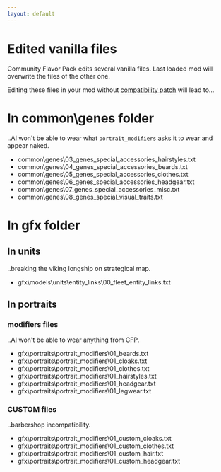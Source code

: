 ```yaml
---
layout: default
---
```


# Edited vanilla files

Community Flavor Pack edits several vanilla files.
Last loaded mod will overwrite the files of the other one.

Editing these files in your mod without [compatibility patch](/troubleshooting/in-compatibilities) will lead to...

# In common\genes folder
..AI won't be able to wear what `portrait_modifiers` asks it to wear and appear naked.
* common\genes\03_genes_special_accessories_hairstyles.txt
* common\genes\04_genes_special_accessories_beards.txt
* common\genes\05_genes_special_accessories_clothes.txt
* common\genes\06_genes_special_accessories_headgear.txt
* common\genes\07_genes_special_accessories_misc.txt
* common\genes\08_genes_special_visual_traits.txt

# In gfx folder
## In units
..breaking the viking longship on strategical map.
* gfx\models\units\entity_links\00_fleet_entity_links.txt

## In portraits
### modifiers files
..AI won't be able to wear anything from CFP.
* gfx\portraits\portrait_modifiers\01_beards.txt
* gfx\portraits\portrait_modifiers\01_cloaks.txt
* gfx\portraits\portrait_modifiers\01_clothes.txt
* gfx\portraits\portrait_modifiers\01_hairstyles.txt
* gfx\portraits\portrait_modifiers\01_headgear.txt
* gfx\portraits\portrait_modifiers\01_legwear.txt

### CUSTOM files
..barbershop incompatibility.
* gfx\portraits\portrait_modifiers\01_custom_cloaks.txt
* gfx\portraits\portrait_modifiers\01_custom_clothes.txt
* gfx\portraits\portrait_modifiers\01_custom_hair.txt
* gfx\portraits\portrait_modifiers\01_custom_headgear.txt
